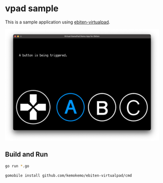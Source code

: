 # vpad sample

This is a sample application using [ebiten-virtualpad](https://github.com/kemokemo/ebiten-virtualpad).

![vpad-sample](media/vpad-sample.png)

## Build and Run

```sh
go run *.go
```

```sh
gomobile install github.com/kemokemo/ebiten-virtualpad/cmd
```
